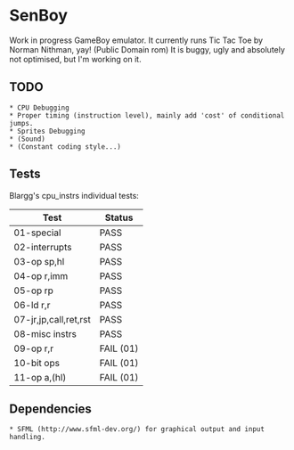 # SenBoy

Work in progress GameBoy emulator. It currently runs Tic Tac Toe by Norman Nithman, yay! (Public Domain rom)
It is buggy, ugly and absolutely not optimised, but I'm working on it.

## TODO
	* CPU Debugging
	* Proper timing (instruction level), mainly add 'cost' of conditional jumps.
	* Sprites Debugging
	* (Sound)
	* (Constant coding style...)

## Tests

Blargg's cpu_instrs individual tests:

Test					| Status
------------------------|--------
01-special				| PASS
02-interrupts			| PASS
03-op sp,hl				| PASS
04-op r,imm				| PASS
05-op rp				| PASS
06-ld r,r				| PASS
07-jr,jp,call,ret,rst	| PASS
08-misc instrs			| PASS
09-op r,r				| FAIL (01)
10-bit ops				| FAIL (01)
11-op a,(hl)			| FAIL (01)

## Dependencies
	* SFML (http://www.sfml-dev.org/) for graphical output and input handling.
